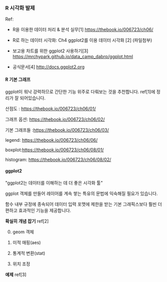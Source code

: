 
### R 시각화 발제

Ref:

- R을 이용한 데이터 처리 & 분석 실무[1]
https://thebook.io/006723/ch06/

- R로 하는 데이터 시각화: Ch4 ggplot2를 이용 데이터 시각화 [2] (파일첨부)

- 보고용 차트를 위한 ggplot2 사용하기[3]
https://mrchypark.github.io/data_camp_dabrp/ggplot.html

- 공식문서[4] http://docs.ggplot2.org




#### R 기본 그래프

ggplot이 워낙 강력하므로 간단한 기능 위주로 다뤄보는 것을 추천합니다. ref[1]에 정리가 잘 되어있습니다.

산점도 : https://thebook.io/006723/ch06/01/

그래프 옵션: https://thebook.io/006723/ch06/02/

기본 그래프들 :https://thebook.io/006723/ch06/03/

legend: https://thebook.io/006723/ch06/06/

boxplot:https://thebook.io/006723/ch06/08/01/

histogram: https://thebook.io/006723/ch06/08/02/


#### ggplot2

"ggplot2는 데이터를 이해하는 데 더 좋은 시각화 툴"

ggplot 객체를 만들어 레이어를 계속 쌓는 특유의 문법에 익숙해질 필요가 있습니다. 

함수 내부 규정에 종속되어 데이터 입력 포맷에 제한을 받는 기본 그래픽스보다 훨씬 더 편하고 효과적인 기능을 제공합니다.

__확실히 개념 잡기__ ref[2]

0. geom 객체

1. 미적 매핑(aes)

2. 통계적 변환(stat)

3. 위치 조정



**예제**  ref[3]

